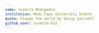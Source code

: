 ```yaml
---
name: Susmita Bhangadia
institution: Medi-Caps University Indore
quote: Change the world by being yourself
github_user: susmita-b12
---
```

